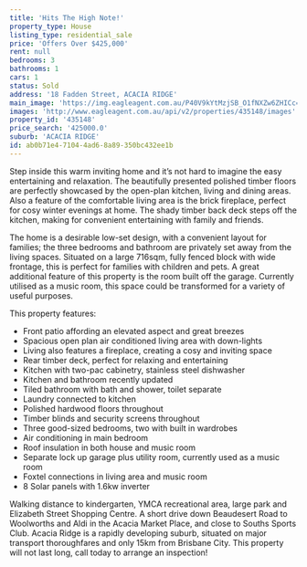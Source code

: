 ```yaml
---
title: 'Hits The High Note!'
property_type: House
listing_type: residential_sale
price: 'Offers Over $425,000'
rent: null
bedrooms: 3
bathrooms: 1
cars: 1
status: Sold
address: '18 Fadden Street, ACACIA RIDGE'
main_image: 'https://img.eagleagent.com.au/P40V9kYtMzjSB_O1fNXZw6ZHICc=/1280x854/smart/https://s3-us-west-2.amazonaws.com/eagleagent-orig/images/6820986/124412126-image-M.jpg'
images: 'http://www.eagleagent.com.au/api/v2/properties/435148/images'
property_id: '435148'
price_search: '425000.0'
suburb: 'ACACIA RIDGE'
id: ab0b71e4-7104-4ad6-8a89-350bc432ee1b
---
```

Step inside this warm inviting home and it’s not hard to imagine the easy entertaining and relaxation. The beautifully presented polished timber floors are perfectly showcased by the open-plan kitchen, living and dining areas. Also a feature of the comfortable living area is the brick fireplace, perfect for cosy winter evenings at home. The shady timber back deck steps off the kitchen, making for convenient entertaining with family and friends.

The home is a desirable low-set design, with a convenient layout for families; the three bedrooms and bathroom are privately set away from the living spaces. Situated on a large 716sqm, fully fenced block with wide frontage, this is perfect for families with children and pets. A great additional feature of this property is the room built off the garage. Currently utilised as a music room, this space could be transformed for a variety of useful purposes.

This property features:

*  Front patio affording an elevated aspect and great breezes
*  Spacious open plan air conditioned living area with down-lights
*  Living also features a fireplace, creating a cosy and inviting space
*  Rear timber deck, perfect for relaxing and entertaining
*  Kitchen with two-pac cabinetry, stainless steel dishwasher
*  Kitchen and bathroom recently updated
*  Tiled bathroom with bath and shower, toilet separate
*  Laundry connected to kitchen
*  Polished hardwood floors throughout
*  Timber blinds and security screens throughout
*  Three good-sized bedrooms, two with built in wardrobes
*  Air conditioning in main bedroom
*  Roof insulation in both house and music room
*  Separate lock up garage plus utility room, currently used as a music room
*  Foxtel connections in living area and music room
*  8 Solar panels with 1.6kw inverter

Walking distance to kindergarten, YMCA recreational area, large park and Elizabeth Street Shopping Centre. A short drive down Beaudesert Road to Woolworths and Aldi in the Acacia Market Place, and close to Souths Sports Club. Acacia Ridge is a rapidly developing suburb, situated on major transport thoroughfares and only 15km from Brisbane City. This property will not last long, call today to arrange an inspection!